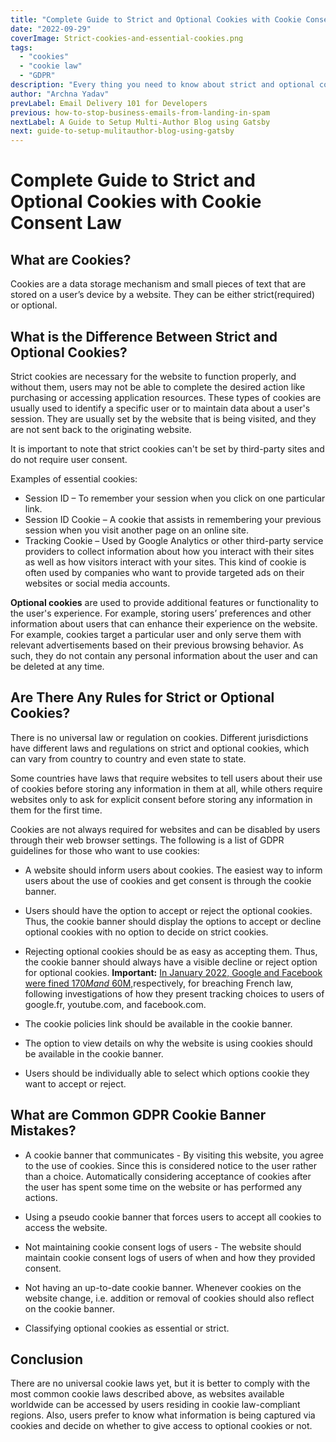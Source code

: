 ```yaml
---
title: "Complete Guide to Strict and Optional Cookies with Cookie Consent Law"
date: "2022-09-29"
coverImage: Strict-cookies-and-essential-cookies.png
tags:
  - "cookies"
  - "cookie law"
  - "GDPR"
description: "Every thing you need to know about strict and optional cookes including the cookie laws and general GDPR cookie banner mistakes."
author: "Archna Yadav"
prevLabel: Email Delivery 101 for Developers
previous: how-to-stop-business-emails-from-landing-in-spam
nextLabel: A Guide to Setup Multi-Author Blog using Gatsby
next: guide-to-setup-mulitauthor-blog-using-gatsby
---
```

# Complete Guide to Strict and Optional Cookies with Cookie Consent Law

## What are Cookies?
Cookies are a data storage mechanism and small pieces of text that are stored on a user’s device by a website. They can be either strict(required) or optional.

## What is the Difference Between Strict and Optional Cookies?
Strict cookies are necessary for the website to function properly, and without them, users may not be able to complete the desired action like purchasing or accessing application resources. These types of cookies are usually used to identify a specific user or to maintain data about a user's session. They are usually set by the website that is being visited, and they are not sent back to the originating website.

It is important to note that strict cookies can't be set by third-party sites and do not require user consent. 

Examples of essential cookies:
* Session ID – To remember your session when you click on one particular link.
* Session ID Cookie – A cookie that assists in remembering your previous session when you visit another page on an online site.
* Tracking Cookie – Used by Google Analytics or other third-party service providers to collect information about how you interact with their sites as well as how visitors interact with your sites. This kind of cookie is often used by companies who want to provide targeted ads on their websites or social media accounts.

**Optional cookies** are used to provide additional features or functionality to the user's experience. For example, storing users’ preferences and other information about users that can enhance their experience on the website. For example, cookies target a particular user and only serve them with relevant advertisements based on their previous browsing behavior. As such, they do not contain any personal information about the user and can be deleted at any time.

## Are There Any Rules for Strict or Optional Cookies?

There is no universal law or regulation on cookies. Different jurisdictions have different laws and regulations on strict and optional cookies, which can vary from country to country and even state to state.

Some countries have laws that require websites to tell users about their use of cookies before storing any information in them at all, while others require websites only to ask for explicit consent before storing any information in them for the first time.

Cookies are not always required for websites and can be disabled by users through their web browser settings. The following is a list of GDPR guidelines for those who want to use cookies: 

* A website should inform users about cookies. The easiest way to inform users about the use of cookies and get consent is through the cookie banner.  

* Users should have the option to accept or reject the optional cookies. Thus, the cookie banner should display the options to accept or decline optional cookies with no option to decide on strict cookies. 

* Rejecting optional cookies should be as easy as accepting them. Thus, the cookie banner should always have a visible decline or reject option for optional cookies.
**Important:**  [In January 2022, Google and Facebook were fined  $170M and ~$60M,](https://techcrunch.com/2022/01/06/cnil-facebook-google-cookie-consent-eprivacy-breaches/)respectively, for breaching French law, following investigations of how they present tracking choices to users of google.fr, youtube.com, and facebook.com.

* The cookie policies link should be available in the cookie banner. 

* The option to view details on why the website is using cookies should be available in the cookie banner.

* Users should be individually able to select which options cookie they want to accept or reject.

## What are Common GDPR Cookie Banner Mistakes?

* A cookie banner that communicates - By visiting this website, you agree to the use of cookies. Since this is considered notice to the user rather than a choice.
Automatically considering acceptance of cookies after the user has spent some time on the website or has performed any actions.

* Using a pseudo cookie banner that forces users to accept all cookies to access the website.

* Not maintaining cookie consent logs of users - The website should maintain cookie consent logs of users of when and how they provided consent.

* Not having an up-to-date cookie banner. Whenever cookies on the website change, i.e. addition or removal of cookies should also reflect on the cookie banner.

* Classifying optional cookies as essential or strict.

## Conclusion 
There are no universal cookie laws yet, but it is better to comply with the most common cookie laws described above, as websites available worldwide can be accessed by users residing in cookie law-compliant regions. Also, users prefer to know what information is being captured via cookies and decide on whether to give access to optional cookies or not.




